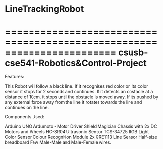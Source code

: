 # LineTrackingRobot
=======================================================================
csusb-cse541-Robotics&amp;Control-Project
=======================================================================
Features:

This Robot will follow a black line.
If it recognises red color on its color sensor it stops for 2 seconds and continues.
If it detects an obstacle at a distance of 10cm. it stops until the obstacle is moved away.
If its pushed by any external force away from the line it rotates towards the line and continues on the line.

Components Used:

Arduino UNO
Ardumoto ‑ Motor Driver Shield
Magician Chassis with 2x DC Motors and Wheels
HC-SR04 Ultrasonic Sensor
TCS-34725 RGB Light Color Sensor Colour Recognition Module
2x QRE1113 Line Sensor
Half-size breadboard
Few Male-Male and Male-Female wires.
